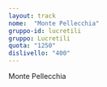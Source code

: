 ```yaml
---
layout: track
nome:  "Monte Pellecchia"
gruppo-id: lucretili
gruppo: Lucretili
quota: "1250"
dislivello: "400"
---
```


Monte Pellecchia
